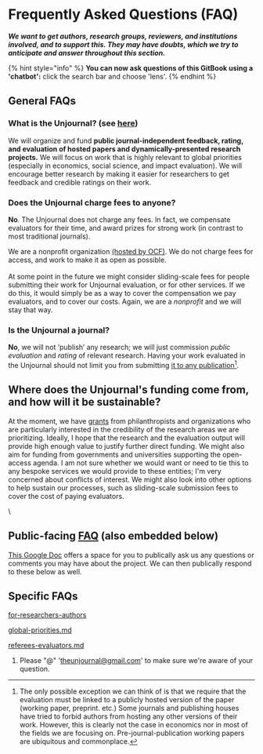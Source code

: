 # Frequently Asked Questions (FAQ)

_**We want to get authors, research groups, reviewers, and institutions involved, and to support this. They may have doubts, which we try to anticipate and answer throughout this section.**_

{% hint style="info" %}
**You can now ask questions of this GitBook using a 'chatbot':** click the search bar and choose 'lens'.
{% endhint %}

## General FAQs

### **What is the Unjournal? (see** [**here**](../readme-1/#in-a-nutshell)**)**

We will organize and fund **public journal-independent feedback, rating, and evaluation of hosted papers and dynamically-presented research projects.** We will focus on work that is highly relevant to global priorities (especially in economics, social science, and impact evaluation). We will encourage better research by making it easier for researchers to get feedback and credible ratings on their work.

### **Does the Unjournal charge fees to anyone?**

**No**. The Unjournal does not charge any fees. In fact, we compensate evaluators for their time, and award prizes for strong work (in contrast to most traditional journals).

We are a nonprofit organization [(hosted by OCF)](https://opencollective.com/the-unjournal). We do not charge fees for access, and work to make it as open as possible.\
\
At some point in the future we might consider sliding-scale fees for people submitting their work for Unjournal evaluation, or for other services. If we do this, it would simply be as a way to cover the compensation we pay evaluators, and to cover our costs. Again, we are a _nonprofit_ and we will stay that way.

### **Is the Unjournal a journal?**

**No**, we will not ‘publish’ any research; we will just commission _public evaluation_ and _rating_ of relevant research. Having your work evaluated in the Unjournal should not limit you from submitting [it to any publication](#user-content-fn-1)[^1].

## Where does the Unjournal's funding come from, and how will it be sustainable?

At the moment, we have [grants](https://globalimpact.gitbook.io/the-unjournal-project-and-communication-space/readme-1/latest-updates#update-on-recent-progress-6-may-2023) from philanthropists and organizations who are particularly interested in the credibility of the research areas we are prioritizing. Ideally, I hope that the research and the evaluation output will provide high enough value to justify further direct funding. We might also aim for funding from governments and universities supporting the open-access agenda. I am not sure whether we would want or need to tie this to any bespoke services we would provide to these entities; I'm very concerned about conflicts of interest. We might also look into other options to help sustain our processes, such as sliding-scale submission fees to cover the cost of paying evaluators.

\\

## Public-facing [FAQ](https://docs.google.com/document/d/1czeeaLFg9BcsCOJLHYxvnym5icvwmOEtQyEGuc8aaXA/edit?usp=sharing) (also embedded below)

[This Google Doc](https://docs.google.com/document/d/1czeeaLFg9BcsCOJLHYxvnym5icvwmOEtQyEGuc8aaXA/edit?usp=sharing) offers a space for you to publically ask us any questions or comments you may have about the project. We can then publically respond to these below as well.

## Specific FAQs

[for-researchers-authors](for-researchers-authors/ "mention")

[global-priorities.md](global-priorities.md "mention")

[referees-evaluators.md](referees-evaluators.md "mention")

1. Please "@" 'theunjournal@gmail.com' to make sure we're aware of your question.

[^1]: The only possible exception we can think of is that we require that the evaluation must be linked to a publicly hosted version of the paper (working paper, preprint. etc.) Some journals and publishing houses have tried to forbid authors from hosting any other versions of their work. However, this is clearly not the case in economics nor in most of the fields we are focusing on. Pre-journal-publication working papers are ubiquitous and commonplace.
